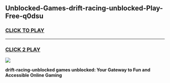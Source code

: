 
## Unblocked-Games-drift-racing-unblocked-Play-Free-q0dsu
<h3>
<a href="https://premium76.site?title=drift-racing-unblocked&ref=20M">CLICK TO PLAY</a></h3>
<hr>

<h3>
<a href="https://premium76.site?title=drift-racing-unblocked&ref=20M">CLICK 2 PLAY</a>
  
</h3>

<a href="https://premium76.site?title=drift-racing-unblocked&ref=19M"><img src="https://clearcache.store/games.png"></a>


**drift-racing-unblocked games unblocked: Your Gateway to Fun and Accessible Online Gaming**
